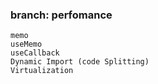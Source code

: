 ### branch: perfomance
```
memo 
useMemo
useCallback
Dynamic Import (code Splitting)
Virtualization
```
